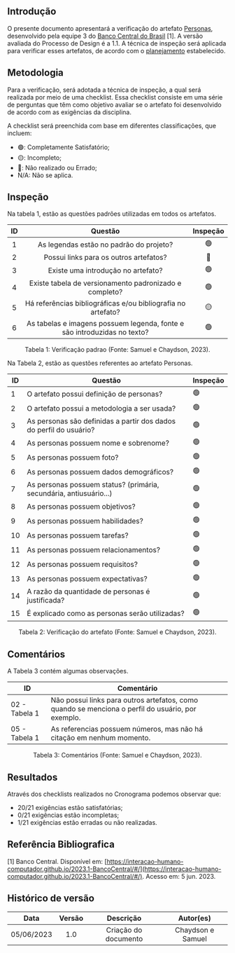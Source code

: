 ## Introdução

O presente documento apresentará a verificação do artefato [Personas](https://interacao-humano-computador.github.io/2023.1-BancoCentral/#/analise_requisitos/personas), desenvolvido pela equipe 3 do [Banco Central do Brasil](https://interacao-humano-computador.github.io/2023.1-BancoCentral/) [1]. A versão avaliada do Processo de Design é a 1.1. A técnica de inspeção será aplicada para verificar esses artefatos, de acordo com o [planejamento](../planejamento.md) estabelecido.

## Metodologia

Para a verificação, será adotada a técnica de inspeção, a qual será realizada por meio de uma checklist. Essa checklist consiste em uma série de perguntas que têm como objetivo avaliar se o artefato foi desenvolvido de acordo com as exigências da disciplina.

A checklist será preenchida com base em diferentes classificações, que incluem:

- 🟢: Completamente Satisfatório;
- 🟡: Incompleto;
- 🔴: Não realizado ou Errado;
- N/A: Não se aplica.

## Inspeção

Na tabela 1, estão as questões padrões utilizadas em todos os artefatos.

| ID |                                 Questão                                 | Inspeção |
| :-: | :-----------------------------------------------------------------------: | :--------: |
| 1 |                 As legendas estão no padrão do projeto?                 |     🟢     |
| 2 |                  Possui links para os outros artefatos?                  |     🔴     |
| 3 |                   Existe uma introdução no artefato?                   |     🟢     |
| 4 |          Existe tabela de versionamento padronizado e completo?          |     🟢     |
| 5 |      Há referências bibliográficas e/ou bibliografia no artefato?      |     🟡     |
| 6 | As tabelas e imagens possuem legenda, fonte e são introduzidas no texto? |     🟢     |

<div style="text-align: center">
    <p> Tabela 1: Verificação padrao (Fonte: Samuel e Chaydson, 2023).</p>
</div>

Na Tabela 2, estão as questões referentes ao artefato Personas.

| ID | Questão                                                              | Inspeção |
| -- | --------------------------------------------------------------------- | ---------- |
| 1  | O artefato possui definição de personas?                            | 🟢         |
| 2  | O artefato possui a metodologia a ser usada?                          | 🟢         |
| 3  | As personas são definidas a partir dos dados do perfil do usuário?  | 🟢         |
| 4  | As personas possuem nome e sobrenome?                                 | 🟢         |
| 5  | As personas possuem foto?                                             | 🟢         |
| 6  | As personas possuem dados demográficos?                              | 🟢         |
| 7  | As personas possuem status? (primária, secundária, antiusuário...) | 🟢         |
| 8  | As personas possuem objetivos?                                        | 🟢         |
| 9  | As personas possuem habilidades?                                      | 🟢         |
| 10 | As personas possuem tarefas?                                          | 🟢         |
| 11 | As personas possuem relacionamentos?                                  | 🟢         |
| 12 | As personas possuem requisitos?                                       | 🟢         |
| 13 | As personas possuem expectativas?                                     | 🟢         |
| 14 | A razão da quantidade de personas é justificada?                    | 🟢         |
| 15 | É explicado como as personas serão utilizadas?                      | 🟢         |

<div style="text-align: center">
    <p> Tabela 2: Verificação do artefato (Fonte: Samuel e Chaydson, 2023).</p>
</div>

## Comentários

A Tabela 3 contém algumas observações.

| ID            | Comentário                                                                                         |
| ------------- | --------------------------------------------------------------------------------------------------- |
| 02 - Tabela 1 | Não possui links para outros artefatos, como quando se menciona o perfil do usuário, por exemplo. |
| 05 - Tabela 1 | As referencias possuem números, mas não há citação em nenhum momento.                          |

<div style="text-align: center">
    <p> Tabela 3: Comentários (Fonte: Samuel e Chaydson, 2023).</p>
</div>

## Resultados

Através dos checklists realizados no Cronograma podemos observar que:

- 20/21 exigências estão satisfatórias;
- 0/21 exigências estão incompletas;
- 1/21 exigências estão erradas ou não realizadas.

## Referência Bibliografica

[1] Banco Central. Disponível em: [https://interacao-humano-computador.github.io/2023.1-BancoCentral/#/](https://interacao-humano-computador.github.io/2023.1-BancoCentral/#/). Acesso em: 5 jun. 2023.‌

## Histórico de versão

|    Data    | Versão |      Descrição      |     Autor(es)     |
| :--------: | :-----: | :--------------------: | :---------------: |
| 05/06/2023 |   1.0   | Criação do documento | Chaydson e Samuel |

